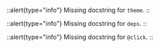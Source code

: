 



::alert{type="info"}
Missing docstring for `theme`. 
::




::alert{type="info"}
Missing docstring for `deps`. 
::




::alert{type="info"}
Missing docstring for `@click`. 
::


